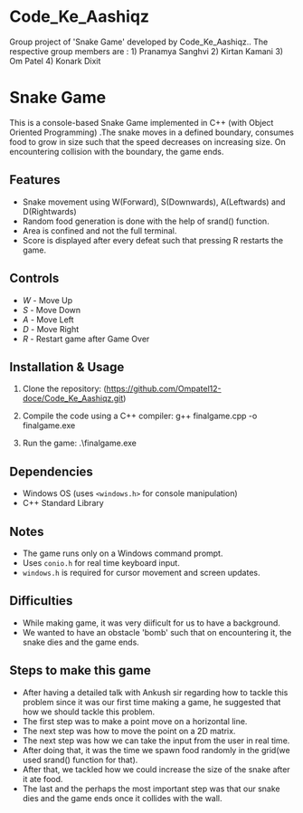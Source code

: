 # Code_Ke_Aashiqz
Group project of 'Snake Game' developed by Code_Ke_Aashiqz.. The respective group members are : 1) Pranamya Sanghvi 2) Kirtan Kamani 3) Om Patel 4) Konark Dixit



# Snake Game 

This is a console-based Snake Game implemented in C++ (with Object Oriented Programming) .The snake moves in a defined boundary, consumes food to grow in size such that the speed decreases on increasing size. On encountering collision with the boundary, the game ends. 

## Features

- Snake movement using W(Forward), S(Downwards), A(Leftwards) and D(Rightwards)
- Random food generation is done with the help of srand() function.
- Area is confined and not the full terminal.
- Score is displayed after every defeat such that pressing R restarts the game.

## Controls

- *W* - Move Up
- *S* - Move Down
- *A* - Move Left
- *D* - Move Right
- *R* - Restart game after Game Over

## Installation & Usage

1. Clone the repository:
   (https://github.com/Ompatel12-doce/Code_Ke_Aashiqz.git)
   
2. Compile the code using a C++ compiler:
   g++ finalgame.cpp -o finalgame.exe
3. Run the game:
   .\finalgame.exe

## Dependencies

- Windows OS (uses `<windows.h>` for console manipulation)
- C++ Standard Library

## Notes

- The game runs only on a Windows command prompt.
- Uses `conio.h` for real time keyboard input.
- `windows.h` is required for cursor movement and screen updates.

## Difficulties

- While making game, it was very diificult for us to have a background.
- We wanted to have an obstacle 'bomb' such that on encountering it, the snake dies and the game ends.

## Steps to make this game

- After having a detailed talk with Ankush sir regarding how to tackle this problem since it was our first time making a game, he suggested that how we should tackle this problem.
- The first step was to make a point move on a horizontal line.
- The next step was how to move the point on a 2D matrix.
- The next step was how we can take the input from the user in real time.
- After doing that, it was the time we spawn food randomly in the grid(we used srand() function for that).
- After that, we tackled how we could increase the size of the snake after it ate food.
- The last and the perhaps the most important step was that our snake dies and the game ends once it collides with the wall.
